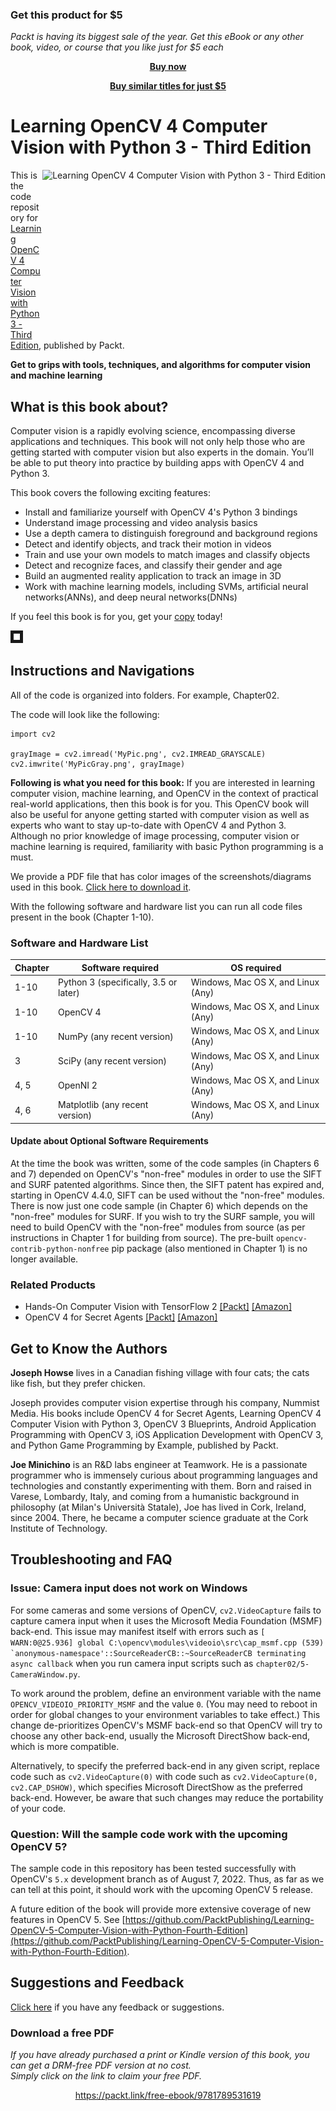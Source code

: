 
### Get this product for $5

<i>Packt is having its biggest sale of the year. Get this eBook or any other book, video, or course that you like just for $5 each</i>


<b><p align='center'>[Buy now](https://packt.link/9781789531619)</p></b>


<b><p align='center'>[Buy similar titles for just $5](https://subscription.packtpub.com/search)</p></b>


# Learning OpenCV 4 Computer Vision with Python 3 - Third Edition 

<a href="https://www.packtpub.com/data/learning-opencv-4-computer-vision-with-python-3-third-edition?utm_source=github&utm_medium=repository&utm_campaign=9781789531619"><img src="https://static.packt-cdn.com/products/9781789531619/cover/smaller" alt="Learning OpenCV 4 Computer Vision with Python 3 - Third Edition " height="256px" align="right"></a>

This is the code repository for [Learning OpenCV 4 Computer Vision with Python 3 - Third Edition](https://www.packtpub.com/data/learning-opencv-4-computer-vision-with-python-3-third-edition?utm_source=github&utm_medium=repository&utm_campaign=9781789531619), published by Packt.

**Get to grips with tools, techniques, and algorithms for computer vision and machine learning**

## What is this book about?
Computer vision is a rapidly evolving science, encompassing diverse applications and techniques. This book will not only help those who are getting started with computer vision but also experts in the domain. You’ll be able to put theory into practice by building apps with OpenCV 4 and Python 3.


This book covers the following exciting features:
* Install and familiarize yourself with OpenCV 4's Python 3 bindings 
* Understand image processing and video analysis basics 
* Use a depth camera to distinguish foreground and background regions 
* Detect and identify objects, and track their motion in videos 
* Train and use your own models to match images and classify objects 
* Detect and recognize faces, and classify their gender and age 
* Build an augmented reality application to track an image in 3D 
* Work with machine learning models, including SVMs, artificial neural networks(ANNs), and deep neural networks(DNNs)

If you feel this book is for you, get your [copy](https://www.amazon.com/dp/1789531616) today!

<a href="https://www.packtpub.com/?utm_source=github&utm_medium=banner&utm_campaign=GitHubBanner"><img src="https://raw.githubusercontent.com/PacktPublishing/GitHub/master/GitHub.png" 
alt="https://www.packtpub.com/" border="5" /></a>

## Instructions and Navigations
All of the code is organized into folders. For example, Chapter02.

The code will look like the following:
```
import cv2

grayImage = cv2.imread('MyPic.png', cv2.IMREAD_GRAYSCALE)
cv2.imwrite('MyPicGray.png', grayImage)
```

**Following is what you need for this book:**
If you are interested in learning computer vision, machine learning, and OpenCV in the context of practical real-world applications, then this book is for you. This OpenCV book will also be useful for anyone getting started with computer vision as well as experts who want to stay up-to-date with OpenCV 4 and Python 3. Although no prior knowledge of image processing, computer vision or machine learning is required, familiarity with basic Python programming is a must.

We provide a PDF file that has color images of the screenshots/diagrams used in this book. [Click here to download it](https://static.packt-cdn.com/downloads/9781789531619_ColorImages.pdf).

With the following software and hardware list you can run all code files present in the book (Chapter 1-10).
### Software and Hardware List
| Chapter | Software required | OS required |
| -------- | ------------------------------------ | ----------------------------------- |
| 1-10 | Python 3 (specifically, 3.5 or later) | Windows, Mac OS X, and Linux (Any) |
| 1-10 | OpenCV 4 | Windows, Mac OS X, and Linux (Any) |
| 1-10 | NumPy (any recent version) | Windows, Mac OS X, and Linux (Any) |
| 3 | SciPy (any recent version) | Windows, Mac OS X, and Linux (Any) |
| 4, 5 | OpenNI 2 | Windows, Mac OS X, and Linux (Any) |
| 4, 6 | Matplotlib (any recent version) | Windows, Mac OS X, and Linux (Any) |

#### Update about Optional Software Requirements
At the time the book was written, some of the code samples (in Chapters 6 and 7) depended on OpenCV's "non-free" modules in order to use the SIFT and SURF patented algorithms. Since then, the SIFT patent has expired and, starting in OpenCV 4.4.0, SIFT can be used without the "non-free" modules. There is now just one code sample (in Chapter 6) which depends on the "non-free" modules for SURF. If you wish to try the SURF sample, you will need to build OpenCV with the "non-free" modules from source (as per instructions in Chapter 1 for building from source). The pre-built `opencv-contrib-python-nonfree` pip package (also mentioned in Chapter 1) is no longer available.

### Related Products
* Hands-On Computer Vision with TensorFlow 2  [[Packt]](https://www.packtpub.com/application-development/hands-computer-vision-tensorflow-2?utm_source=github&utm_medium=repository&utm_campaign=9781788830645) [[Amazon]](https://www.amazon.com/dp/1788830644)
* OpenCV 4 for Secret Agents  [[Packt]](https://www.packtpub.com/product/opencv-4-for-secret-agents-second-edition/9781789345360) [[Amazon]](https://www.amazon.com/dp/1789345367)

## Get to Know the Authors
**Joseph Howse**
 lives in a Canadian fishing village with four cats; the cats like fish, but they prefer chicken.

Joseph provides computer vision expertise through his company, Nummist Media. His books include OpenCV 4 for Secret Agents, Learning OpenCV 4 Computer Vision with Python 3, OpenCV 3 Blueprints, Android Application Programming with OpenCV 3, iOS Application Development with OpenCV 3, and Python Game Programming by Example, published by Packt.

**Joe Minichino**
 is an R&D labs engineer at Teamwork. He is a passionate programmer who is immensely curious about programming languages and technologies and constantly experimenting with them. Born and raised in Varese, Lombardy, Italy, and coming from a humanistic background in philosophy (at Milan's Università Statale), Joe has lived in Cork, Ireland, since 2004. There, he became a computer science graduate at the Cork Institute of Technology.

## Troubleshooting and FAQ

### Issue: Camera input does not work on Windows

For some cameras and some versions of OpenCV, `cv2.VideoCapture` fails to capture camera input when it uses the Microsoft Media Foundation (MSMF) back-end. This issue may manifest itself with errors such as ``[ WARN:0@25.936] global C:\opencv\modules\videoio\src\cap_msmf.cpp (539) `anonymous-namespace'::SourceReaderCB::~SourceReaderCB terminating async callback`` when you run camera input scripts such as `chapter02/5-CameraWindow.py`.

To work around the problem, define an environment variable with the name `OPENCV_VIDEOIO_PRIORITY_MSMF` and the value `0`. (You may need to reboot in order for global changes to your environment variables to take effect.) This change de-prioritizes OpenCV's MSMF back-end so that OpenCV will try to choose any other back-end, usually the Microsoft DirectShow back-end, which is more compatible.

Alternatively, to specify the preferred back-end in any given script, replace code such as `cv2.VideoCapture(0)` with code such as `cv2.VideoCapture(0, cv2.CAP_DSHOW)`, which specifies Microsoft DirectShow as the preferred back-end. However, be aware that such changes may reduce the portability of your code.

### Question: Will the sample code work with the upcoming OpenCV 5?

The sample code in this repository has been tested successfully with OpenCV's `5.x` development branch as of August 7, 2022. Thus, as far as we can tell at this point, it should work with the upcoming OpenCV 5 release.

A future edition of the book will provide more extensive coverage of new features in OpenCV 5. See [https://github.com/PacktPublishing/Learning-OpenCV-5-Computer-Vision-with-Python-Fourth-Edition](https://github.com/PacktPublishing/Learning-OpenCV-5-Computer-Vision-with-Python-Fourth-Edition).

## Suggestions and Feedback
[Click here](https://docs.google.com/forms/d/e/1FAIpQLSdy7dATC6QmEL81FIUuymZ0Wy9vH1jHkvpY57OiMeKGqib_Ow/viewform) if you have any feedback or suggestions.
### Download a free PDF

 <i>If you have already purchased a print or Kindle version of this book, you can get a DRM-free PDF version at no cost.<br>Simply click on the link to claim your free PDF.</i>
<p align="center"> <a href="https://packt.link/free-ebook/9781789531619">https://packt.link/free-ebook/9781789531619 </a> </p>